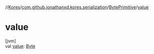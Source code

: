 //[Kores](../../../index.md)/[com.github.jonathanxd.kores.serialization](../index.md)/[BytePrimitive](index.md)/[value](value.md)

# value

[jvm]\
val [value](value.md): [Byte](https://kotlinlang.org/api/latest/jvm/stdlib/kotlin/-byte/index.html)
